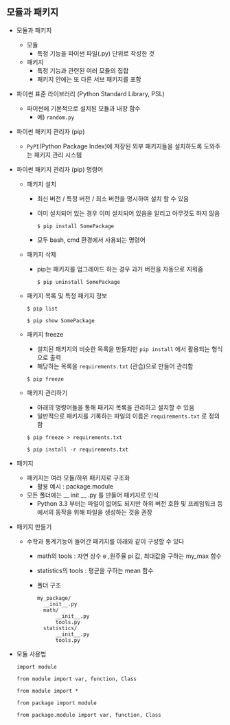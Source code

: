 ## 모듈과 패키지

* 모듈과 패키지

  * 모듈
    * 특정 기능을 파이썬 파일(.py) 단위로 작성한 것
  * 패키지
    * 특정 기능과 관련된 여러 모듈의 집합
    * 패키지 안에는 또 다른 서브 패키지를 포함

* 파이썬 표준 라이브러리 (Python Standard Library, PSL)

  * 파이썬에 기본적으로 설치된 모듈과 내장 함수
    * 예) `random.py`

* 파이썬 패키지 관리자 (pip)

  * `PyPI`(Python Package Index)에 저장된 외부 패키지들을 설치하도록 도와주는 패키지 관리 시스템

* 파이썬 패키지 관리자 (pip) 명령어

  * 패키지 설치

    * 최신 버전 / 특정 버전 / 최소 버전을 명시하여 설치 할 수 있음

    * 이미 설치되어 있는 경우 이미 설치되어 있음을 알리고 아무것도 하지 않음

      ```
      $ pip install SomePackage
      ```

    * 모두 bash, cmd 환경에서 사용되는 명령어

  * 패키지 삭제

    * pip는 패키지를 업그레이드 하는 경우 과거 버전을 자동으로 지워줌

      ```
      $ pip uninstall SomePackage
      ```

  * 패키지 목록 및 특정 패키지 정보

    ```
    $ pip list
    ```

    ```
    $ pip show SomePackage
    ```

  * 패키지 freeze

    * 설치된 패키지의 비슷한 목록을 만들지만 `pip install` 에서 활용되는 형식으로 출력
    * 해당하는 목록을 `requirements.txt` (관습)으로 만들어 관리함

    ```
    $ pip freeze
    ```

  * 패키지 관리하기

    * 아래의 명령어들을 통해 패키지 목록을 관리하고 설치할 수 있음
    * 일반적으로 패키지를 기록하는 파일의 이름은 `requirements.txt` 로 정의함

    ```
    $ pip freeze > requirements.txt
    ```

    ```
    $ pip install -r requirements.txt
    ```

* 패키지

  * 패키지는 여러 모듈/하위 패키지로 구조화
    * 활용 예시 : package.module
  * 모든 폴더에는 __ init __ .py 를 만들어 패키지로 인식
    * Python 3.3 부터는 파일이 없어도 되지만 하위 버전 호환 및 프레임워크 등에서의 동작을 위해 파일을 생성하는 것을 권장

* 패키지 만들기

  * 수학과 통계기능이 들어간 패키지를 아래와 같이 구성할 수 있다

    * math의 tools : 자연 상수 e ,원주율 pi 값, 최대값을 구하는 my_max 함수

    * statistics의 tools : 평균을 구하는 mean 함수

    * 폴더 구조

      ```
      my_package/
      	__init__.py
      	math/
      		__init__.py
      	 	tools.py
      	statistics/
      		__init__.py
      		tools.py
      ```

* 모듈 사용법

  ```
  import module
  ```

  ```
  from module import var, function, Class
  ```

  ```
  from module import *
  ```

  ```
  from package import module
  ```

  ```
  from package.module import var, function, Class
  ```

  